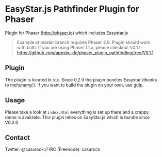EasyStar.js Pathfinder Plugin for Phaser
===========================================================

Plugin for Phaser (http://phaser.io) which includes Easystar.js

> Example at master branch requires Phaser 2.0. Plugin should work with both.
> If you are using Phaser 1.1.x, please checkout V0.1.1: https://github.com/appsbu-de/phaser_plugin_pathfinding/tree/V0.1.1

## Plugin
The plugin is located in `bin`. Since 0.2.0 the plugin bundles Easystar (thanks to [meltuhamy](https://github.com/meltuhamy)!). If you want to build the plugin on your own, use [gulp](http://gulpjs.com/).

## Usage

Please take a look at `index.html` everything is set up there and a crappy demo is available.
This plugin relies on EasyStar.js which is bundle since V0.2.0

## Contact
Twitter: @casarock //  IRC (Freenode): casarock
